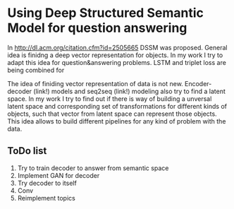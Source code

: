 # Using Deep Structured Semantic Model for question answering
In http://dl.acm.org/citation.cfm?id=2505665 DSSM was proposed. General idea is finidng a deep vector representation for objects. In my work I try to adapt this idea for question&answering problems. LSTM and triplet loss are being combined for  

The idea of finiding vector representation of data is not new. Encoder-decoder (link!) models and seq2seq (link!) modeling also try to find a latent space. In my work I try to find out if there is way of building a unversal latent space and corresponding set of transformations for different kinds of objects, such that vector from latent space can represent those objects. This idea allows to build different pipelines for any kind of problem with the data.




## ToDo list
1. Try to train decoder to answer from semantic space
2. Implement GAN for decoder
3. Try decoder to itself
4. Conv
5. Reimplement topics
